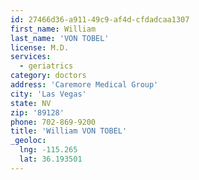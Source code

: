 ```yaml
---
id: 27466d36-a911-49c9-af4d-cfdadcaa1307
first_name: William
last_name: 'VON TOBEL'
license: M.D.
services:
  - geriatrics
category: doctors
address: 'Caremore Medical Group'
city: 'Las Vegas'
state: NV
zip: '89128'
phone: 702-869-9200
title: 'William VON TOBEL'
_geoloc:
  lng: -115.265
  lat: 36.193501
---
```

